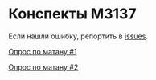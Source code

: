 # Конспекты М3137

Если нашли ошибку, репортить в [issues](https://github.com/Jovvik/M3137year2019/issues).

[Опрос по матану #1](analysis/opros.pdf)

[Опрос по матану #2](analysis/opros2.pdf)
